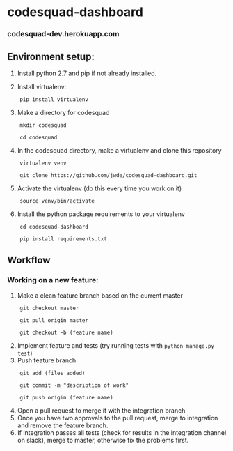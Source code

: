 # codesquad-dashboard
### codesquad-dev.herokuapp.com

## Environment setup:

1. Install python 2.7 and pip if not already installed.

2. Install virtualenv:

`    pip install virtualenv`

3. Make a directory for codesquad

`    mkdir codesquad`

`    cd codesquad`

4. In the codesquad directory, make a virtualenv and clone this repository

`    virtualenv venv`

`    git clone https://github.com/jwde/codesquad-dashboard.git`


5. Activate the virtualenv (do this every time you work on it)

`    source venv/bin/activate`

6. Install the python package requirements to your virtualenv

`    cd codesquad-dashboard`

`    pip install requirements.txt`


## Workflow

### Working on a new feature:

1. Make a clean feature branch based on the current master

`    git checkout master`

`    git pull origin master`

`    git checkout -b (feature name)`

2. Implement feature and tests (try running tests with `python manage.py test`)
3. Push feature branch

`    git add (files added)`

`    git commit -m "description of work"`

`    git push origin (feature name)`

4. Open a pull request to merge it with the integration branch
5. Once you have two approvals to the pull request, merge to integration and remove the feature branch.
6. If integration passes all tests (check for results in the integration channel on slack), merge to master, otherwise fix the problems first.
